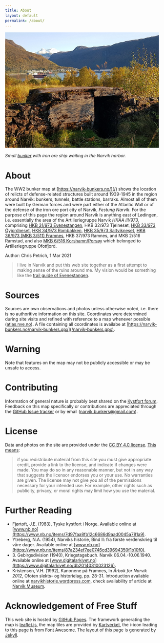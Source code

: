 ```yaml
---
title: About
layout: default
permalink: /about/
---
```

![Small bunker at Framneslia, Narvik, with view of the harbor area. Photo: Chris Petrich](/images/Framnes_with_harbor.jpg)

*Small [bunker](/?pos=YXK) with iron ore ship waiting in the Narvik harbor.*

# About
The WW2 bunker map at [https://narvik-bunkers.no/](/) shows the location of relicts of defense-related structures built around 1939-1945 in the region around Narvik: bunkers, tunnels, battle stations, barraks. Almost all of them were built by German forces and were part either of the Atlantic Wall or of the defense of the iron ore port city of Narvik, *Festung Narvik*. For the purpose of this page the region around Narvik is anything east of Lødingen, i.e. essentially the area of the Artilleriegruppe Narvik *HKAA III/973*, comprising [HKB 31/973 Evenestangen](/?ll=68.45507,16.71409&z=16), HKB 32/973 Tjelneset, [HKB 33/973 Öyjordneset](/?ll=68.46614,17.47470&z=16), [HKB 34/973 Rombakken](/?ll=68.44268,17.39923&z=17), [HKB 35/973 Saltvikneset](/?ll=68.38319,17.04446&z=17), [HKB 36/973 (MKB 3/511) Framnes](/?ll=68.43406,17.39395&z=17), HKB 37/973 Ramnes, and MKB 2/516 Ramstad, and also [MKB 6/516 Korshamn/Porsøy](/?ll=68.41523,16.56511&z=14) which belonged to Artilleriegruppe Ofotfjord.

Author: Chris Petrich, 1 Mar 2021

> I live in Narvik and put this web site together as a first attempt to making sense of the ruins around me. My vision would be something like the [trail guide of Evenestangen](https://www.evenes.kommune.no/selvbetjening/dokumentarkiv/kultur-og-fritid/friluftsliv/1030-evenestangen-tursti-hiking-trail/file.html).

# Sources
Sources are own observations and photos unless otherwise noted, i.e. there is no authoritive information on this site. Coordinates were determined during site visits and refined with reference to a map whenever possible ([atlas.nve.no](https://atlas.nve.no/)). A file containing all coordinates is availabe at [https://narvik-bunkers.no/narvik-bunkers.gpx](/narvik-bunkers.gpx).

# Warning
Note that features on the map may not be publicly accessible or may be unsafe to access.

# Contributing
Information of general nature is probably best shared on the [Kystfort forum](http://www.kystfort.com/forum/). Feedback on this map specifically or contributions are appreciated through the [GitHub Issue tracker](https://github.com/narvik-bunkers/narvik-bunkers.github.io/issues) or by email (narvik.bunkers@gmail.com).

# License
Data and photos on the site are provided under the [CC BY 4.0 license](https://creativecommons.org/licenses/by/4.0/legalcode). [This means](https://creativecommons.org/licenses/by/4.0/):

> if you redistribute material from this site you must give appropriate credit, provide a link to the license, and indicate if changes were made. 
> You may do so in any reasonable manner, but not in any way that suggests the licensor endorses you or your use. No warranties are given. 
> The license may not give you all of the permissions necessary for your intended use. For example, other rights such as publicity, privacy, or 
> moral rights may limit how you use the material.

# Further Reading
- Fjørtoft, J.E. (1983), Tyske kystfort i Norge. Available online at [www.nb.no](https://www.nb.no/items/7d97faa8fb12c6686d9aad0045a781a9).
- Ytreberg, N.A. (1954), Narviks historie, Bind II: fra første verdenskrieg til våre dager. Available online at [www.nb.no](https://www.nb.no/items/87a234ef7ee0746cd39694350f1b10f0).
- 3\. Gebirgsdivision (1940), Kriegstagebuch. Narvik 06.04.-10.06.1940. Available online at [www.digitalarkivet.no](https://www.digitalarkivet.no/db20140310023126).
- Kristensen, V.H. (1992), Kanonene på Framnes, In *Årbok for Narvik 2012*, Ofoten slekts- og historielag, pp. 28-31. Introduction available online at [narvikhistorie.wordpress.com](https://narvikhistorie.wordpress.com/2012/12/17/kanonene-pa-framnes/), check availability of article at [Narvik Museum](https://www.museumnord.no/en/narvik/).

# Acknowledgement of Free Stuff
This web site is hosted by [GitHub Pages](https://pages.github.com//). The framework generating the map is [leaflet.js](https://leafletjs.com/), the map tiles are provided by [Kartverket](https://www.kartverket.no/data/API-er-og-tjenester/), the i-icon leading to this page is from [Font Awesome](https://fontawesome.com/license/free).
The layout of this page is generated by [Jekyll](https://jekyllrb.com/).
